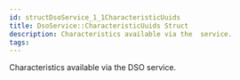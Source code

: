 ```yaml
---
id: structDsoService_1_1CharacteristicUuids
title: DsoService::CharacteristicUuids Struct
description: Characteristics available via the  service.
tags:
---
```

Characteristics available via the DSO service.




